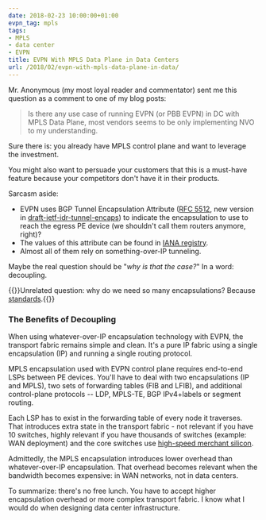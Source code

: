 ```yaml
---
date: 2018-02-23 10:00:00+01:00
evpn_tag: mpls
tags:
- MPLS
- data center
- EVPN
title: EVPN With MPLS Data Plane in Data Centers
url: /2018/02/evpn-with-mpls-data-plane-in-data/
---
```

Mr. Anonymous (my most loyal reader and commentator) sent me this question as a comment to one of my blog posts:

> Is there any use case of running EVPN (or PBB EVPN) in DC with MPLS Data Plane, most vendors seems to be only implementing NVO to my understanding.

Sure there is: you already have MPLS control plane and want to leverage the investment.
<!--more-->
You might also want to persuade your customers that this is a must-have feature because your competitors don't have it in their products.

Sarcasm aside:

-   EVPN uses BGP Tunnel Encapsulation Attribute ([RFC 5512](https://tools.ietf.org/html/rfc5512), new version in [draft-ietf-idr-tunnel-encaps](https://tools.ietf.org/html/draft-ietf-idr-tunnel-encaps)) to indicate the encapsulation to use to reach the egress PE device (we shouldn't call them routers anymore, right)?
-   The values of this attribute can be found in [IANA registry](https://www.iana.org/assignments/bgp-parameters/bgp-parameters.xhtml#tunnel-types).
-   Almost all of them rely on something-over-IP tunneling.

Maybe the real question should be "*why is that the case?*" In a word: decoupling.

{{<note>}}Unrelated question: why do we need so many encapsulations? Because [standards](https://xkcd.com/927/).{{</note>}}

### The Benefits of Decoupling

When using whatever-over-IP encapsulation technology with EVPN, the transport fabric remains simple and clean. It's a pure IP fabric using a single encapsulation (IP) and running a single routing protocol.

MPLS encapsulation used with EVPN control plane requires end-to-end LSPs between PE devices. You'll have to deal with two encapsulations (IP and MPLS), two sets of forwarding tables (FIB and LFIB), and additional control-plane protocols -- LDP, MPLS-TE, BGP IPv4+labels or segment routing.

Each LSP has to exist in the forwarding table of every node it traverses. That introduces extra state in the transport fabric - not relevant if you have 10 switches, highly relevant if you have thousands of switches (example: WAN deployment) and the core switches use [high-speed merchant silicon](https://www.juniper.net/documentation/en_US/junos/topics/reference/general/mpls-scaling-values-qfx-series.html).

Admittedly, the MPLS encapsulation introduces lower overhead than whatever-over-IP encapsulation. That overhead becomes relevant when the bandwidth becomes expensive: in WAN networks, not in data centers.

To summarize: there's no free lunch. You have to accept higher encapsulation overhead or more complex transport fabric. I know what I would do when designing data center infrastructure.
